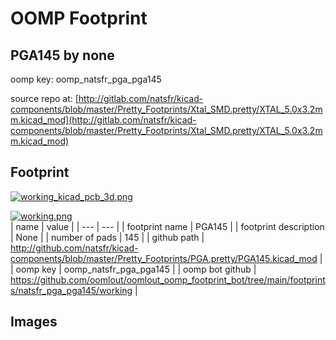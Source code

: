 # OOMP Footprint  
## PGA145  by none  
  
oomp key: oomp_natsfr_pga_pga145  
  
source repo at: [http://gitlab.com/natsfr/kicad-components/blob/master/Pretty_Footprints/Xtal_SMD.pretty/XTAL_5.0x3.2mm.kicad_mod](http://gitlab.com/natsfr/kicad-components/blob/master/Pretty_Footprints/Xtal_SMD.pretty/XTAL_5.0x3.2mm.kicad_mod)  
## Footprint  
  
[![working_kicad_pcb_3d.png](working_kicad_pcb_3d_600.png)](working_kicad_pcb_3d.png)  
  
[![working.png](working_600.png)](working.png)  
| name | value | 
| --- | --- | 
| footprint name | PGA145 | 
| footprint description | None | 
| number of pads | 145 | 
| github path | http://github.com/natsfr/kicad-components/blob/master/Pretty_Footprints/PGA.pretty/PGA145.kicad_mod | 
| oomp key | oomp_natsfr_pga_pga145 | 
| oomp bot github | https://github.com/oomlout/oomlout_oomp_footprint_bot/tree/main/footprints/natsfr_pga_pga145/working | 
## Images  
